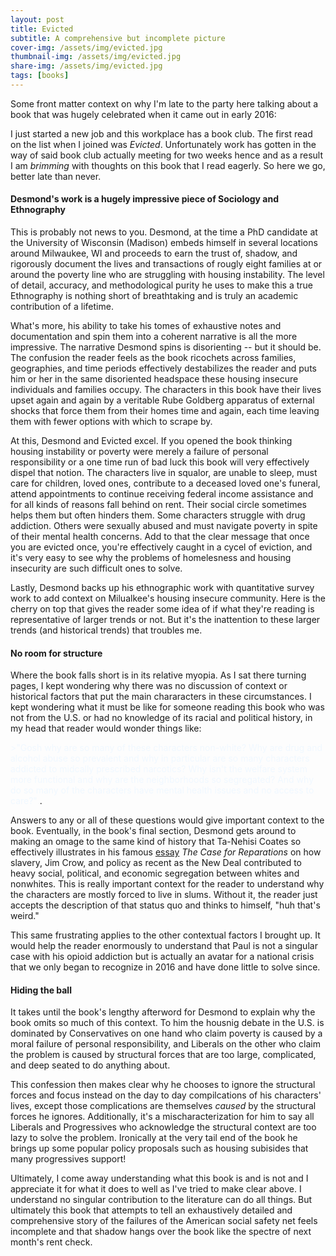 ```yaml
---
layout: post
title: Evicted
subtitle: A comprehensive but incomplete picture
cover-img: /assets/img/evicted.jpg
thumbnail-img: /assets/img/evicted.jpg
share-img: /assets/img/evicted.jpg
tags: [books]
---
```


Some front matter context on why I'm late to the party here talking about a book that was hugely celebrated when it came out in early 2016:

I just started a new job and this workplace has a book club. The first read on the list when I joined was _Evicted_. Unfortunately work has gotten in the way of said book club actually meeting for two weeks hence and as a result I am *brimming* with thoughts on this book that I read eagerly. So here we go, better late than never.

#### Desmond's work is a hugely impressive piece of Sociology and Ethnography

This is probably not news to you. Desmond, at the time a PhD candidate at the University of Wisconsin (Madison) embeds himself in several locations around Milwaukee, WI and proceeds to earn the trust of, shadow, and rigorously document the lives and transactions of rougly eight families at or around the poverty line who are struggling with housing instability. The level of detail, accuracy, and methodological purity he uses to make this a true Ethnography is nothing short of breathtaking and is truly an academic contribution of a lifetime.

What's more, his ability to take his tomes of exhaustive notes and documentation and spin them into a coherent narrative is all the more impressive. The narrative Desmond spins is disorienting -- but it should be. The confusion the reader feels as the book ricochets across families, geographies, and time periods effectively destabilizes the reader and puts him or her in the same disoriented headspace these housing insecure individuals and families occupy. The characters in this book have their lives upset again and again by a veritable Rube Goldberg apparatus of external shocks that force them from their homes time and again, each time leaving them with fewer options with which to scrape by.

At this, Desmond and Evicted excel. If you opened the book thinking housing instability or poverty were merely a failure of personal responsibility or a one time run of bad luck this book will very effectively dispel that notion. The characters live in squalor, are unable to sleep, must care for children, loved ones, contribute to a deceased loved one's funeral, attend appointments to continue receiving federal income assistance and for all kinds of reasons fall behind on rent. Their social circle sometimes helps them but often hinders them. Some characters struggle with drug addiction. Others were sexually abused and must navigate poverty in spite of their mental health concerns. Add to that the clear message that once you are evicted once, you're effectively caught in a cycel of eviction, and it's very easy to see why the problems of homelesness and housing insecurity are such difficult ones to solve.

Lastly, Desmond backs up his ethnographic work with quantitative survey work to add context on Milualkee's housing insecure community. Here is the cherry on top that gives the reader some idea of if what they're reading is representative of larger trends or not. But it's the inattention to these larger trends (and historical trends) that troubles me.

#### No room for structure

Where the book falls short is in its relative myopia. As I sat there turning pages, I kept wondering why there was no discussion of context or historical factors that put the main chararacters in these circumstances. I kept wondering what it must be like for someone reading this book who was not from the U.S. or had no knowledge of its racial and political history, in my head that reader would wonder things like:

<span style="color:#F0F8FF">
>"Gosh why are so many of these characters non-white? Why are drug and alcohol abuse so prevalent and why in particular are so many characters addicted to midcally prescribed narcotics? Why isn't the welfare system more functional and why are the neighborhoods so segregated? And why do so many of the characters have mental health issues and no access to care?"
</span>.

Answers to any or all of these questions would give important context to the book. Eventually, in the book's final section, Desmond gets around to making an omage to the same kind of history that Ta-Nehisi Coates so effectively illustrates in his famous [essay]("https://www.theatlantic.com/magazine/archive/2014/06/the-case-for-reparations/361631/") _The Case for Reparations_ on how slavery, Jim Crow, and policy as recent as the New Deal contributed to heavy social, political, and economic segregation between whites and nonwhites. This is really important context for the reader to understand why the characters are mostly forced to live in slums. Without it, the reader just accepts the description of that status quo and thinks to himself, "huh that's weird."

This same frustrating applies to the other contextual factors I brought up. It would help the reader enormously to understand that Paul is not a singular case with his opioid addiction but is actually an avatar for a national crisis that we only began to recognize in 2016 and have done little to solve since.

#### Hiding the ball

It takes until the book's lengthy afterword for Desmond to explain why the book omits so much of this context. To him the housnig debate in the U.S. is dominated by Conservatives on one hand who claim poverty is caused by a moral failure of personal responsibility, and Liberals on the other who claim the problem is caused by structural forces that are too large, complicated, and deep seated to do anything about.

This confession then makes clear why he chooses to ignore the structural forces and focus instead on the day to day compilcations of his characters' lives, except those complications are themselves *caused* by the structural forces he ignores. Additionally, it's a mischaracterization for him to say all Liberals and Progressives who acknowledge the structural context are too lazy to solve the problem. Ironically at the very tail end of the book he brings up some popular policy proposals such as housing subisides that many progressives support!

Ultimately, I come away understanding what this book is and is not and I appreciate it for what it does to well as I've tried to make clear above. I understand no singular contribution to the literature can do all things. But ultimately this book that attempts to tell an exhaustively detailed and comprehensive story of the failures of the American social safety net feels incomplete and that shadow hangs over the book like the spectre of next month's rent check.